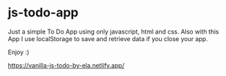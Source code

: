 # js-todo-app

Just a simple To Do App using only javascript, html and css. Also with this App I use localStorage to save and retrieve data if you close your app.

Enjoy :)

https://vanilla-js-todo-by-ela.netlify.app/


